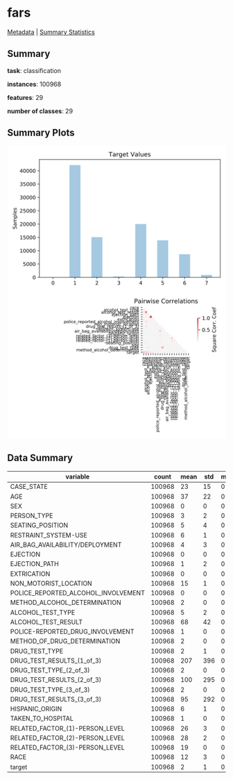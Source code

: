 # fars

[Metadata](metadata.yaml) | [Summary Statistics](summary_stats.csv)

## Summary

**task**: classification

**instances**: 100968

**features**: 29

**number of classes**: 29

## Summary Plots

![Labels](label.svg)
![Corr](corr.svg)

## Data Summary

|	variable	|	count	|	mean	|	std	|	min	|	25%	|	50%	|	75%	|	max|
| --- | --- | --- | --- | --- | --- | --- | --- | --- |
|	CASE_STATE	|	100968	|	23	|	15	|	0	|	9	|	22	|	38	|	50
|	AGE	|	100968	|	37	|	22	|	0	|	20	|	32	|	49	|	99
|	SEX	|	100968	|	0	|	0	|	0	|	0	|	1	|	1	|	2
|	PERSON_TYPE	|	100968	|	3	|	2	|	0	|	1	|	1	|	6	|	9
|	SEATING_POSITION	|	100968	|	5	|	4	|	0	|	3	|	3	|	6	|	25
|	RESTRAINT_SYSTEM-USE	|	100968	|	6	|	1	|	0	|	5	|	7	|	7	|	11
|	AIR_BAG_AVAILABILITY/DEPLOYMENT	|	100968	|	4	|	3	|	0	|	4	|	4	|	4	|	12
|	EJECTION	|	100968	|	0	|	0	|	0	|	0	|	0	|	0	|	3
|	EJECTION_PATH	|	100968	|	1	|	2	|	0	|	0	|	0	|	0	|	9
|	EXTRICATION	|	100968	|	0	|	0	|	0	|	1	|	1	|	1	|	2
|	NON_MOTORIST_LOCATION	|	100968	|	15	|	1	|	0	|	16	|	16	|	16	|	17
|	POLICE_REPORTED_ALCOHOL_INVOLVEMENT	|	100968	|	0	|	0	|	0	|	0	|	1	|	1	|	3
|	METHOD_ALCOHOL_DETERMINATION	|	100968	|	2	|	0	|	0	|	2	|	2	|	2	|	6
|	ALCOHOL_TEST_TYPE	|	100968	|	5	|	2	|	0	|	4	|	4	|	9	|	9
|	ALCOHOL_TEST_RESULT	|	100968	|	68	|	42	|	0	|	15	|	96	|	96	|	99
|	POLICE-REPORTED_DRUG_INVOLVEMENT	|	100968	|	1	|	0	|	0	|	2	|	2	|	2	|	3
|	METHOD_OF_DRUG_DETERMINATION	|	100968	|	2	|	0	|	0	|	3	|	3	|	3	|	4
|	DRUG_TEST_TYPE	|	100968	|	2	|	1	|	0	|	2	|	2	|	2	|	6
|	DRUG_TEST_RESULTS_(1_of_3)	|	100968	|	207	|	396	|	0	|	0	|	0	|	1	|	999
|	DRUG_TEST_TYPE_(2_of_3)	|	100968	|	2	|	0	|	0	|	2	|	2	|	2	|	6
|	DRUG_TEST_RESULTS_(2_of_3)	|	100968	|	100	|	295	|	0	|	0	|	0	|	0	|	999
|	DRUG_TEST_TYPE_(3_of_3)	|	100968	|	2	|	0	|	0	|	2	|	2	|	2	|	6
|	DRUG_TEST_RESULTS_(3_of_3)	|	100968	|	95	|	292	|	0	|	0	|	0	|	0	|	999
|	HISPANIC_ORIGIN	|	100968	|	6	|	1	|	0	|	6	|	6	|	6	|	8
|	TAKEN_TO_HOSPITAL	|	100968	|	1	|	0	|	0	|	0	|	2	|	2	|	2
|	RELATED_FACTOR_(1)-PERSON_LEVEL	|	100968	|	26	|	3	|	0	|	27	|	27	|	27	|	44
|	RELATED_FACTOR_(2)-PERSON_LEVEL	|	100968	|	28	|	2	|	0	|	29	|	29	|	29	|	47
|	RELATED_FACTOR_(3)-PERSON_LEVEL	|	100968	|	19	|	0	|	0	|	19	|	19	|	19	|	32
|	RACE	|	100968	|	12	|	3	|	0	|	11	|	11	|	15	|	17
|	target	|	100968	|	2	|	1	|	0	|	1	|	2	|	4	|	7
